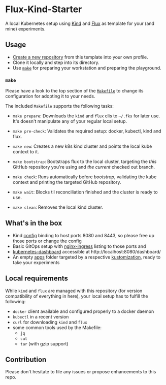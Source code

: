 # Flux-Kind-Starter

A local Kubernetes setup using [Kind](https://kind.sigs.k8s.io/) and [Flux](https://fluxcd.io/) as template for your (and mine) experiments.

## Usage

* [Create a new repository](https://github.com/heubeck/flux-kind-starter/generate) from this template into your own profile.
* Clone it locally and step into its directory.
* Use [`make`](#make) for preparing your workstation and preparing the playground.

### `make`

Please have a look to the top section of the [`Makefile`](Makefile) to change its configuration for adopting it to your needs.

The included `Makefile` supports the following tasks:

* `make prepare`:
  Downloads the `kind` and `flux` clis to `~/.fks` for later use. It's doesn't manipulate any of your regular local setup.

* `make pre-check`:
  Validates the required setup: docker, kubectl, kind and flux.

* `make new`:
  Creates a new k8s kind cluster and points the local kube context to it.

* `make bootstrap`:
  Bootstraps flux to the local cluster, targeting the _this_ GitHub repository you're using and _the current_ checked out branch.

* `make check`:
  Runs automatically before _bootstrap_, validating the kube context and printing the targeted GitHub repository.

* `make wait`:
  Blocks til reconciliation finished and the cluster is ready to use.

* `make clean`:
  Removes the local kind cluster.

## What's in the box

* Kind [config](.kind/config.yaml) binding to host ports 8080 and 8443, so please free up those ports or change the config
* Basic GitOps setup with [nginx-ingress](https://github.com/kubernetes/ingress-nginx/tree/main/charts/ingress-nginx) listing to those ports and
* [kubernetes-dashboard](https://github.com/kubernetes/dashboard/tree/master/charts/helm-chart/kubernetes-dashboard) accessible at http://localhost:8080/dashboard/
* An empty [apps](apps) folder targeted by a respective [kustomization](local-cluster/apps.yaml), ready to take your experiments

## Local requirements

While `kind` and `flux` are managed with this repository (for version compatibility of everything in here), your local setup has to fulfill the following:

* `docker` client available and configured properly to a docker daemon
* `kubectl` in a recent version
* `curl` for downloading `kind` and `flux`
* some common tools used by the Makefile:
  * `jq`
  * `cut`
  * `tar` (with gzip support)

## Contribution

Please don't hesitate to file any issues or propose enhancements to this repo.
